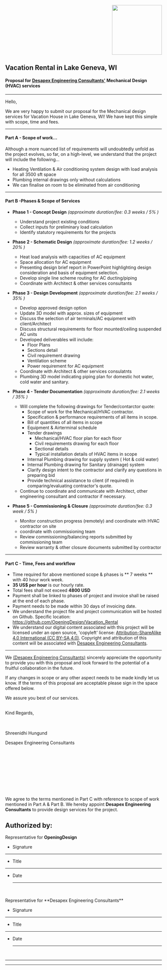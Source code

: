 <p align="right" style="" >
<img src="https://i.ytimg.com/vi/HCo4l9uGwDc/hqdefault_live.jpg" width="160px"/>
</p>


## Vacation Rental in Lake Geneva, WI

#### Proposal for [Desapex Engineering Consultants'](http://desapex.com/) Mechanical Design (HVAC) services

---
Hello, 

We are very happy to submit our proposal for the Mechanical design services for Vacation House in Lake Geneva, WI!  We have kept this simple with scope, time and fees.


---

####  Part A - Scope of work...
Although a more nuanced list of requirements will undoubtedly unfold as the project evolves, so far, on a high-level, we understand that the project will include the following...

 - Heating Ventilation & Air conditioning system design with load analysis for all 3500 sft space
 - Plumbing internal drawings only without calculations
 - We can finalise on room to be eliminated from air conditioning 

---

#### Part B -Phases & Scope of Services

* **Phase 1 - Concept Design** 
*(approximate duration/fee: 0.3 weeks / 5% )*
    * Understand project existing conditions
    * Collect inputs for preliminary load calculation
    * Identify statutory requirements for the projects

* **Phase 2 - Schematic Design**
*(approximate duration/fee: 1.2 weeks / 20% )*
    * Heat load analysis with capacities of AC equipment
    * Space allocation for AC equipment
    * Presenting design brief report in PowerPoint highlighting design consideration and basis of equipment selection.
    * Develop single line scheme routing for AC ducting/piping
    * Coordinate with Architect & other services consultants

* **Phase 3 - Design Development**
*(approximate duration/fee: 2.1 weeks / 35% )*
    * Develop approved design option
    * Update 3D model with approx. sizes of equipment
    * Discuss the selection of air terminals/AC equipment with client/Architect
    * Discuss structural requirements for floor mounted/ceiling suspended AC units
    * Developed deliverables will include:
        * Floor Plans
        * Sections detail
        * Civil requirement drawing
        * Ventilation scheme
        * Power requirement for AC equipment
    * Coordinate with Architect & other services consulatnts
    * Plumbing 3D model indicating piping plan for domestic hot water, cold water and sanitary.

* **Phase 4 - Tender Documentation**
*(approximate duration/fee: 2.1 weeks / 35% )*
     * Will complete the following drawings for Tender/contarctor quote:
        * Scope of work for the Mechanical/HVAC contractor.
        * Specification & performance requirements of all items in scope.
        * Bill of quantities of all items in scope
        * Equipment & Airterminal schedule
        * Tender drawings
	        * Mechanical/HVAC floor plan for each floor
	        * Civil requirements drawing for each floor
	        * Sectional details
	        * Typical installation details of HVAC items in scope
		* Internal Plumbing drawing for supply system ( Hot & cold water)
		* Internal Plumbing drawing for Sanitary (drainage) system
	    * Clarify design intent to the contractor and clarify any questions in preparing bid
        * Provide technical assistance to client (if required) in comparing/evaluating contractor's quote.
    * Continue to coordinate and communicate with Architect, other engineering consultant and contractor if necessary.

* **Phase 5 - Commissioning & Closure**
*(approximate duration/fee: 0.3 week / 5% )*
    * Monitor construction progress (remotely) and coordinate with HVAC contractor on site
    * coordinate with commissioning team
    * Review commissioning/balancing reports submitted by commissioning team
    * Review warranty & other closure documents submitted by contractor

---
#### Part C - Time, Fees and workflow

* Time required for above mentioned scope & phases is ** 7 weeks ** with 40 hour work week.
* **35 US$ per hour** is our hourly rate.
* Total fees shall not exceed **4800 USD**
* Payment shall be linked to phases of project and invoice shall be raised at the end of each phase.
* Payment needs to be made within 30 days of invoicing date.
* We understand the project file and project communication will be hosted on Github.  Specific location: https://github.com/OpeningDesign/Vacation_Rental
* We understand our digital content associated with this project will be licensed under an open source, 'copyleft' license: [Attribution-ShareAlike 4.0 International (CC BY-SA 4.0)](https://creativecommons.org/licenses/by-sa/4.0/).  Copyright and attribution of this content will be associated with [Desapex Engineering Consultants](http://desapex.com/).

---


We [(Desapex Engineering Consultants)](http://desapex.com/) sincerely appreciate the opportunity to provide you with this proposal and look forward to the potential of a fruitful collaboration in the future.

If any changes in scope or any other aspect needs to be made kindly let us know.
If the terms of this proposal are acceptable please sign in the space offered below.

We assure you best of our services.
 

<br>
Kind Regards,
<br>
<br>
<br>


 
Shreenidhi Hungund

Desapex Engineering Consultants

<br>
<br>
<br>
<br>
<br>
<br>
<br>
<br>

We agree to the terms mentioned in Part C with reference to scope of work mentioned in Part A & Part B.
We hereby appoint **Desapex Engineering Consultants** to provide design services for the project.


## Authorized by:

Representative for **OpeningDesign** 

* Signature
<hr>

* Title
<hr>

* Date
	<hr>

<br>
<br>
Representative for **Desapex Engineering Consultants** 

* Signature
<hr>

* Title
<hr>

* Date
	<hr>

<br>

---

---
